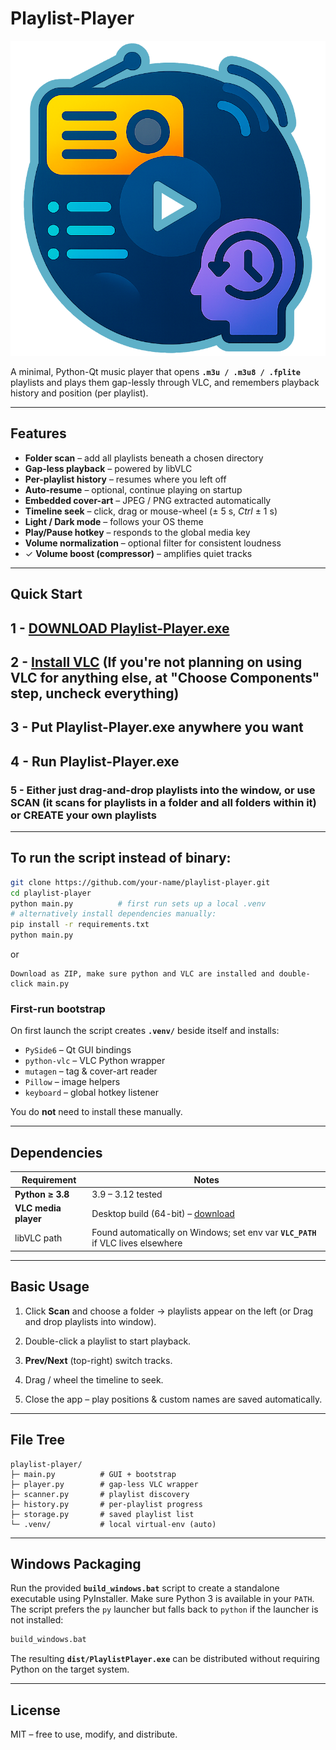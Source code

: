 # Playlist-Player
![Playlist-Player logo](Playlist-Player_logo.png)

A minimal, Python-Qt music player that opens **`.m3u / .m3u8 / .fplite`** playlists and plays them gap-lessly through VLC, and remembers playback history and position (per playlist).

---

## Features
* **Folder scan** – add all playlists beneath a chosen directory  
* **Gap-less playback** – powered by libVLC  
* **Per-playlist history** – resumes where you left off
* **Auto-resume** – optional, continue playing on startup
* **Embedded cover-art** – JPEG / PNG extracted automatically
* **Timeline seek** – click, drag or mouse-wheel (± 5 s, *Ctrl* ± 1 s)
* **Light / Dark mode** – follows your OS theme
* **Play/Pause hotkey** – responds to the global media key
* **Volume normalization** – optional filter for consistent loudness
* ✓ **Volume boost (compressor)** – amplifies quiet tracks

---

## Quick Start

## 1 - [DOWNLOAD Playlist-Player.exe](https://github.com/MohsenBlur/Playlist-Player/releases/latest)
## 2 - [Install VLC](https://www.videolan.org/vlc/) (If you're not planning on using VLC for anything else, at "Choose Components" step, uncheck everything)
## 3 - Put Playlist-Player.exe anywhere you want
## 4 - Run Playlist-Player.exe
### 5 - Either just drag-and-drop playlists into the window, or use SCAN (it scans for playlists in a folder and all folders within it) or CREATE your own playlists


---

## To run the script instead of binary:


```bash
git clone https://github.com/your-name/playlist-player.git
cd playlist-player
python main.py          # first run sets up a local .venv
# alternatively install dependencies manually:
pip install -r requirements.txt
python main.py
````
or
````
Download as ZIP, make sure python and VLC are installed and double-click main.py
````

### First-run bootstrap

On first launch the script creates **`.venv/`** beside itself and installs:

* `PySide6` – Qt GUI bindings
* `python-vlc` – VLC Python wrapper
* `mutagen` – tag & cover-art reader
* `Pillow` – image helpers
* `keyboard` – global hotkey listener

You do **not** need to install these manually.

---

## Dependencies

| Requirement          | Notes                                                                             |
| -------------------- | --------------------------------------------------------------------------------- |
| **Python ≥ 3.8**     | 3.9 – 3.12 tested                                                                 |
| **VLC media player** | Desktop build (64-bit) – [download](https://www.videolan.org/vlc/)                |
| libVLC path          | Found automatically on Windows; set env var **`VLC_PATH`** if VLC lives elsewhere |

---

## Basic Usage

1. Click **Scan** and choose a folder → playlists appear on the left (or Drag and drop playlists into window).
  
2. Double-click a playlist to start playback.
3. **Prev/Next** (top-right) switch tracks.
4. Drag / wheel the timeline to seek.
5. Close the app – play positions & custom names are saved automatically.

---

## File Tree

```
playlist-player/
├─ main.py          # GUI + bootstrap
├─ player.py        # gap-less VLC wrapper
├─ scanner.py       # playlist discovery
├─ history.py       # per-playlist progress
├─ storage.py       # saved playlist list
└─ .venv/           # local virtual-env (auto)
```

---

## Windows Packaging

Run the provided **`build_windows.bat`** script to create a standalone
executable using PyInstaller. Make sure Python 3 is available in your
`PATH`. The script prefers the `py` launcher but falls back to `python`
if the launcher is not installed:

```cmd
build_windows.bat
```

The resulting **`dist/PlaylistPlayer.exe`** can be distributed without
requiring Python on the target system.

---

## License

MIT – free to use, modify, and distribute.
